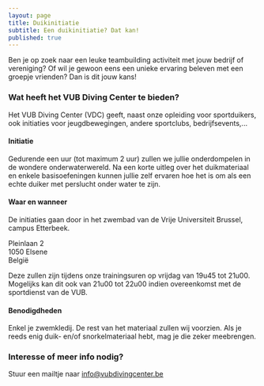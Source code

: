 ```yaml
---
layout: page
title: Duikinitiatie
subtitle: Een duikinitiatie? Dat kan!
published: true
---
```


Ben je op zoek naar een leuke teambuilding activiteit met jouw bedrijf of vereniging? Of wil je gewoon eens een unieke ervaring beleven met een groepje vrienden? Dan is dit jouw kans!

### Wat heeft het VUB Diving Center te bieden?

Het VUB Diving Center (VDC) geeft, naast onze opleiding voor sportduikers, ook initiaties voor jeugdbewegingen, andere sportclubs, bedrijfsevents,...

#### Initiatie 

Gedurende een uur (tot maximum 2 uur) zullen we jullie onderdompelen in de wondere onderwaterwereld. Na een korte uitleg over het duikmateriaal en enkele basisoefeningen kunnen jullie zelf ervaren hoe het is om als een echte duiker met perslucht onder water te zijn.

#### Waar en wanneer

De initiaties gaan door in het zwembad van de Vrije Universiteit Brussel, campus Etterbeek.

Pleinlaan 2  
1050 Elsene  
België

Deze zullen zijn tijdens onze trainingsuren op vrijdag van 19u45 tot 21u00. Mogelijks kan dit ook van 21u00 tot 22u00 indien overeenkomst met de sportdienst van de VUB.

#### Benodigdheden

Enkel je zwemkledij. De rest van het materiaal zullen wij voorzien. Als je reeds enig duik- en/of snorkelmateriaal hebt, mag je die zeker meebrengen.

### Interesse of meer info nodig?

Stuur een mailtje naar <info@vubdivingcenter.be>
